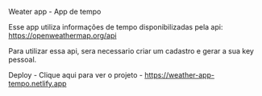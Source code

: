 Weater app - App de tempo

Esse app utiliza informações de tempo disponibilizadas pela api: https://openweathermap.org/api

Para utilizar essa api, sera necessario criar um cadastro e gerar a sua key  pessoal.

Deploy - Clique aqui para ver o projeto - https://weather-app-tempo.netlify.app



